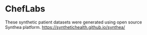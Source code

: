 # ChefLabs

These synthetic patient datasets were generated using open source Synthea platform. <https://synthetichealth.github.io/synthea/>